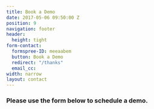 ```yaml
---
title: Book a Demo
date: 2017-05-06 09:50:00 Z
position: 9
navigation: footer
header:
  height: tight
form-contact:
  formspree-ID: meeaabem
  button: Book a Demo
  redirect: "/thanks"
  email_cc: 
width: narrow
layout: contact
---
```


### Please use the form below to schedule a demo.
